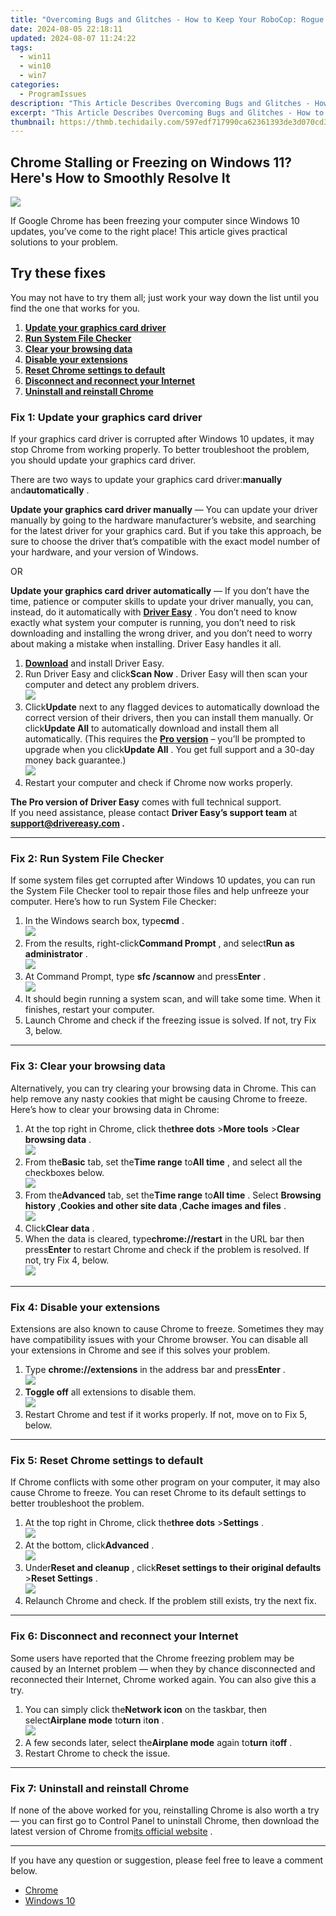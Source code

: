 ```yaml
---
title: "Overcoming Bugs and Glitches - How to Keep Your RoboCop: Rogue City Running Smoothly on PC"
date: 2024-08-05 22:18:11
updated: 2024-08-07 11:24:22
tags:
  - win11
  - win10
  - win7
categories:
  - ProgramIssues
description: "This Article Describes Overcoming Bugs and Glitches - How to Keep Your RoboCop: Rogue City Running Smoothly on PC"
excerpt: "This Article Describes Overcoming Bugs and Glitches - How to Keep Your RoboCop: Rogue City Running Smoothly on PC"
thumbnail: https://thmb.techidaily.com/597edf717990ca62361393de3d070cd39e4e090d77618c1c86673588d21031a3.jpeg
---
```


## Chrome Stalling or Freezing on Windows 11? Here's How to Smoothly Resolve It

![](https://images.drivereasy.com/wp-content/uploads/2018/11/img_5bebd48d0de70.jpg)

 If Google Chrome has been freezing your computer since Windows 10 updates, you’ve come to the right place! This article gives practical solutions to your problem.

## Try these fixes

 You may not have to try them all; just work your way down the list until you find the one that works for you.

1. [**Update your graphics card driver**](https://tools.techidaily.com/drivereasy/download/)
2. **[Run System File Checker](https://tools.techidaily.com/drivereasy/download/)**
3. [**Clear your browsing data**](https://tools.techidaily.com/drivereasy/download/)
4. [**Disable your extensions**](https://tools.techidaily.com/drivereasy/download/)
5. [**Reset Chrome settings to default**](https://tools.techidaily.com/drivereasy/download/)
6. [**Disconnect and reconnect your Internet**](https://tools.techidaily.com/drivereasy/download/)
7. [**Uninstall and reinstall Chrome**](https://tools.techidaily.com/drivereasy/download/)

### Fix 1: Update your graphics card driver

 If your graphics card driver is corrupted after Windows 10 updates, it may stop Chrome from working properly. To better troubleshoot the problem, you should update your graphics card driver.

 There are two ways to update your graphics card driver:**manually** and**automatically** .

**Update your graphics card driver manually** — You can update your driver manually by going to the hardware manufacturer’s website, and searching for the latest driver for your graphics card. But if you take this approach, be sure to choose the driver that’s compatible with the exact model number of your hardware, and your version of Windows.

OR

**Update your graphics card driver automatically** — If you don’t have the time, patience or computer skills to update your driver manually, you can, instead, do it automatically with **[Driver Easy](https://tools.techidaily.com/drivereasy/download/)**  . You don’t need to know exactly what system your computer is running, you don’t need to risk downloading and installing the wrong driver, and you don’t need to worry about making a mistake when installing. Driver Easy handles it all.

1. **[Download](https://tools.techidaily.com/drivereasy/download/)**  and install Driver Easy.
2. Run Driver Easy and click**Scan Now** . Driver Easy will then scan your computer and detect any problem drivers.  
![](https://images.drivereasy.com/wp-content/uploads/2018/11/img_5bebea95ea01f.jpg)
3. Click**Update** next to any flagged devices to automatically download the correct version of their drivers, then you can install them manually. Or click**Update All** to automatically download and install them all automatically. (This requires the **[Pro version](https://tools.techidaily.com/drivereasy/download/)**  – you’ll be prompted to upgrade when you click**Update All** . You get full support and a 30-day money back guarantee.)  
![](https://images.drivereasy.com/wp-content/uploads/2018/11/img_5bebeaa6e3f18.jpg)
4. Restart your computer and check if Chrome now works properly.

**The Pro version of Driver Easy** comes with full technical support.  
 If you need assistance, please contact **Driver Easy’s support team** at **[support@drivereasy.com](https://tools.techidaily.com/drivereasy/download/) .**

---

### Fix 2: Run System File Checker

 If some system files get corrupted after Windows 10 updates, you can run the System File Checker tool to repair those files and help unfreeze your computer. Here’s how to run System File Checker:

1. In the Windows search box, type**cmd** .  
![](https://images.drivereasy.com/wp-content/uploads/2018/11/img_5bebf26b5a09e.png)
2. From the results, right-click**Command Prompt** , and select**Run as administrator** .  
![](https://images.drivereasy.com/wp-content/uploads/2018/11/img_5bebf2dea44e4.jpg)
3. At Command Prompt, type **sfc /scannow** and press**Enter** .  
![](https://images.drivereasy.com/wp-content/uploads/2018/11/img_5bebf301acd5c.jpg)
4. It should begin running a system scan, and will take some time. When it finishes, restart your computer.
5. Launch Chrome and check if the freezing issue is solved. If not, try Fix 3, below.

---

### Fix 3: Clear your browsing data

 Alternatively, you can try clearing your browsing data in Chrome. This can help remove any nasty cookies that might be causing Chrome to freeze. Here’s how to clear your browsing data in Chrome:

1. At the top right in Chrome, click the**three dots** \>**More tools** \>**Clear browsing data** .  
![](https://images.drivereasy.com/wp-content/uploads/2018/11/img_5bebd67382c1b.jpg)
2. From the**Basic** tab, set the**Time range** to**All time** , and select all the checkboxes below.  
![](https://images.drivereasy.com/wp-content/uploads/2018/11/img_5bebd6c593c29.jpg)
3. From the**Advanced** tab, set the**Time range** to**All time** . Select **Browsing history** ,**Cookies and other site data** ,**Cache images and files** .  
![](https://images.drivereasy.com/wp-content/uploads/2018/11/img_5bebd72498d93.jpg)
4. Click**Clear data** .
5. When the data is cleared, type**chrome://restart** in the URL bar then press**Enter** to restart Chrome and check if the problem is resolved. If not, try Fix 4, below.  
![](https://images.drivereasy.com/wp-content/uploads/2018/11/img_5bebd79e829e0.png)

---

### Fix 4: Disable your extensions

 Extensions are also known to cause Chrome to freeze. Sometimes they may have compatibility issues with your Chrome browser. You can disable all your extensions in Chrome and see if this solves your problem.

1. Type **chrome://extensions** in the address bar and press**Enter** .  
![](https://images.drivereasy.com/wp-content/uploads/2018/11/img_5bebc3f96a48a.png)
2. **Toggle off** all extensions to disable them.  
![](https://images.drivereasy.com/wp-content/uploads/2018/11/img_5bebc40d4679a.jpg)
3. Restart Chrome and test if it works properly. If not, move on to Fix 5, below.

---

### Fix 5: Reset Chrome settings to default

 If Chrome conflicts with some other program on your computer, it may also cause Chrome to freeze. You can reset Chrome to its default settings to better troubleshoot the problem.

1. At the top right in Chrome, click the**three dots** \>**Settings** .  
![](https://images.drivereasy.com/wp-content/uploads/2018/11/img_5bebd83fd4eb4.jpg)
2. At the bottom, click**Advanced** .  
![](https://images.drivereasy.com/wp-content/uploads/2018/11/img_5bebd88de8b45.png)
3. Under**Reset and cleanup** , click**Reset settings to their original defaults** \>**Reset Settings** .  
![](https://images.drivereasy.com/wp-content/uploads/2018/11/img_5bebd8ccdaa7a.jpg)
4. Relaunch Chrome and check. If the problem still exists, try the next fix.

---

### Fix 6: Disconnect and reconnect your Internet

 Some users have reported that the Chrome freezing problem may be caused by an Internet problem — when they by chance disconnected and reconnected their Internet, Chrome worked again. You can also give this a try.

1. You can simply click the**Network icon** on the taskbar, then select**Airplane mode** to**turn** it**on** .  
![](https://images.drivereasy.com/wp-content/uploads/2018/11/img_5bebcffb97b0e.jpg)
2. A few seconds later, select the**Airplane mode** again to**turn** it**off** .
3. Restart Chrome to check the issue.

---

### Fix 7: Uninstall and reinstall Chrome

 If none of the above worked for you, reinstalling Chrome is also worth a try — you can first go to Control Panel to uninstall Chrome, then download the latest version of Chrome from[its official website](https://www.google.com/chrome/) .

---

 If you have any question or suggestion, please feel free to leave a comment below.

* [Chrome](https://tools.techidaily.com/drivereasy/download/)
* [Windows 10](https://tools.techidaily.com/drivereasy/download/)

<ins class="adsbygoogle"
     style="display:block"
     data-ad-format="autorelaxed"
     data-ad-client="ca-pub-7571918770474297"
     data-ad-slot="1223367746"></ins>



<ins class="adsbygoogle"
     style="display:block"
     data-ad-client="ca-pub-7571918770474297"
     data-ad-slot="8358498916"
     data-ad-format="auto"
     data-full-width-responsive="true"></ins>
